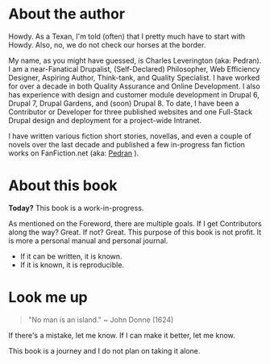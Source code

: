 # About the author

Howdy. As a Texan, I'm told (often) that I pretty much have to start with Howdy. Also, no, we do not check our horses at the border.

My name, as you might have guessed, is Charles Leverington (aka: Pedran). I am a near-Fanatical Drupalist, (Self-Declared) Philosopher, Web Efficiency Designer, Aspiring Author, Think-tank, and Quality Specialist. I have worked for over a decade in both Quality Assurance and Online Development. I also has experience with design and customer module development in Drupal 6, Drupal 7, Drupal Gardens, and (soon) Drupal 8. To date, I have been a Contributor or Developer for three published websites and one Full-Stack Drupal design and deployment for a project-wide Intranet.

I have written various fiction short stories, novellas, and even a couple of novels over the last decade and published a few in-progress fan fiction works on FanFiction.net \(aka: [Pedran](https://www.fanfiction.net/u/164598/Pedran "Pedran FanFiction Pad") \). 

# About this book

**Today?** This book is a work-in-progress. 

As mentioned on the Foreword, there are multiple goals. If I get Contributors along the way? Great. If not? Great. This purpose of this book is not profit. It is more a personal manual and personal journal. 

+ If it can be written, it is known. 
+ If it is known, it is reproducible.

# Look me up

> "No man is an island." ~ John Donne \(1624\)

If there's a mistake, let me know.
If I can make it better, let me know.

This book is a journey and I do not plan on taking it alone.

